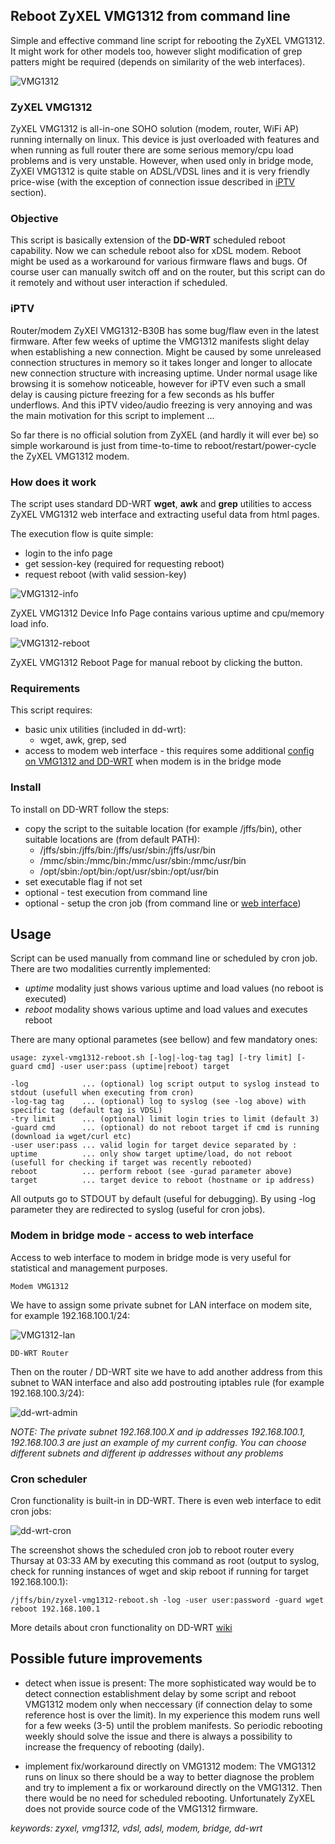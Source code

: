 ## Reboot ZyXEL VMG1312 from command line

Simple and effective command line script for rebooting the ZyXEL VMG1312.
It might work for other models too, however slight modification of grep patters might be required (depends on 
similarity of the web interfaces).

![VMG1312](screenshots/VMG1312-B30B.jpg "ZyXEL VMG1312")

### ZyXEL VMG1312

ZyXEL VMG1312 is all-in-one SOHO solution (modem, router, WiFi AP) running internally on linux.
This device is just overloaded with features and when running as full router there are
some serious memory/cpu load problems and is very unstable. However, when used only in bridge mode,
ZyXEl VMG1312 is quite stable on ADSL/VDSL lines and it is very friendly price-wise (with the
exception of connection issue described in [iPTV](#iptv) section).

### Objective

This script is basically extension of the **DD-WRT** scheduled reboot capability. Now we can
schedule reboot also for xDSL modem. Reboot might be used as a workaround for various
firmware flaws and bugs. Of course user can manually switch off and on the router, but this
script can do it remotely and without user interaction if scheduled.

### iPTV

Router/modem ZyXEl VMG1312-B30B has some bug/flaw even in the latest firmware. After few weeks of uptime
the VMG1312 manifests slight delay when establishing a new connection. Might be caused by some unreleased
connection structures in memory so it takes longer and longer to allocate new connection structure with 
increasing uptime. Under normal usage like browsing it is somehow noticeable, however for iPTV even such 
a small delay is causing picture freezing for a few seconds as hls buffer underflows. And this iPTV video/audio 
freezing is very annoying and was the main motivation for this script to implement ...

So far there is no official solution from ZyXEL (and hardly it will ever be) so simple
workaround is just from time-to-time to reboot/restart/power-cycle the ZyXEL VMG1312 modem.

### How does it work

The script uses standard DD-WRT **wget**, **awk** and **grep** utilities to access ZyXEL VMG1312 web interface and 
extracting useful data from html pages.

The execution flow is quite simple:
* login to the info page
* get session-key (required for requesting reboot)
* request reboot (with valid session-key)

![VMG1312-info](screenshots/vmg1312-device-info.png "ZyXEL VMG1312 Device Info Page")

ZyXEL VMG1312 Device Info Page contains various uptime and cpu/memory load info.

![VMG1312-reboot](screenshots/vmg1312-reboot.png "ZyXEL VMG1312 Reboot Page")

ZyXEL VMG1312 Reboot Page for manual reboot by clicking the button.

### Requirements

This script requires:
* basic unix utilities (included in dd-wrt):
  * wget, awk, grep, sed
* access to modem web interface - this requires some additional [config on VMG1312 and DD-WRT](#modem-in-bridge-mode---access-to-web-interface) 
when modem is in the bridge mode

### Install

To install on DD-WRT follow the steps:
* copy the script to the suitable location (for example /jffs/bin), other suitable locations are (from default PATH):
  * /jffs/sbin:/jffs/bin:/jffs/usr/sbin:/jffs/usr/bin
  * /mmc/sbin:/mmc/bin:/mmc/usr/sbin:/mmc/usr/bin
  * /opt/sbin:/opt/bin:/opt/usr/sbin:/opt/usr/bin
* set executable flag if not set
* optional - test execution from command line
* optional - setup the cron job (from command line or [web interface](#cron-scheduler))

## Usage

Script can be used manually from command line or scheduled by cron job. There are two modalities
currently implemented:
* *uptime* modality just shows various uptime and load values (no reboot is executed)
* *reboot* modality shows various uptime and load values and executes reboot

There are many optional parametes (see bellow) and few mandatory ones:

    usage: zyxel-vmg1312-reboot.sh [-log|-log-tag tag] [-try limit] [-guard cmd] -user user:pass (uptime|reboot) target

    -log            ... (optional) log script output to syslog instead to stdout (usefull when executing from cron)
    -log-tag tag    ... (optional) log to syslog (see -log above) with specific tag (default tag is VDSL)
    -try limit      ... (optional) limit login tries to limit (default 3)
    -guard cmd      ... (optional) do not reboot target if cmd is running (download ia wget/curl etc)
    -user user:pass ... valid login for target device separated by :
    uptime          ... only show target uptime/load, do not reboot (usefull for checking if target was recently rebooted)
    reboot          ... perform reboot (see -gurad parameter above)
    target          ... target device to reboot (hostname or ip address)

All outputs go to STDOUT by default (useful for debugging).
By using -log parameter they are redirected to syslog (useful for cron jobs).

### Modem in bridge mode - access to web interface

Access to web interface to modem in bridge mode is very useful for statistical and management purposes.

    Modem VMG1312
    
We have to assign some private subnet for LAN interface on modem site, for example 192.168.100.1/24:

![VMG1312-lan](screenshots/vmg1312-lan.png "VMG1312 LAN settings")

    DD-WRT Router
    
Then on the router / DD-WRT site we have to add another address from this subnet to WAN interface
and also add postrouting iptables rule (for example 192.168.100.3/24):

![dd-wrt-admin](screenshots/dd-wrt.png "DD-WRT Administration")

_NOTE: The private subnet 192.168.100.X and ip addresses 192.168.100.1, 192.168.100.3 are just an example of my current config.
You can choose different subnets and different ip addresses without any problems_

### Cron scheduler

Cron functionality is built-in in DD-WRT. There is even web interface to edit cron jobs:

![dd-wrt-cron](screenshots/dd-wrt-cron.png "DD-WRT cron edit")

The screenshot shows the scheduled cron job to reboot router every Thursay at 03:33 AM by executing this command as root
(output to syslog, check for running instances of wget and skip reboot if running for target 192.168.100.1):

    /jffs/bin/zyxel-vmg1312-reboot.sh -log -user user:password -guard wget reboot 192.168.100.1

More details about cron functionality on DD-WRT [wiki](https://wiki.dd-wrt.com/wiki/index.php/CRON)

## Possible future improvements

* detect when issue is present:
The more sophisticated way would be to detect connection establishment delay by some script
and reboot VMG1312 modem only when neccessary (if connection delay to some reference host is over the limit). 
In my experience this modem runs well for a few weeks (3-5) until the problem manifests. So periodic rebooting 
weekly should solve the issue and there is always a possibility to increase the frequency of rebooting (daily).

* implement fix/workaround directly on VMG1312 modem:
The VMG1312 runs on linux so there should be a way to better diagnose the problem and try to implement
a fix or workaround directly on the VMG1312. Then there would be no need for scheduled rebooting. Unfortunately
ZyXEL does not provide source code of the VMG1312 firmware.

_keywords: zyxel, vmg1312, vdsl, adsl, modem, bridge, dd-wrt_
